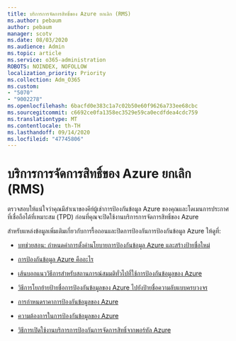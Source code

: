 ```yaml
---
title: บริการการจัดการสิทธิ์ของ Azure ยกเลิก (RMS)
ms.author: pebaum
author: pebaum
manager: scotv
ms.date: 08/03/2020
ms.audience: Admin
ms.topic: article
ms.service: o365-administration
ROBOTS: NOINDEX, NOFOLLOW
localization_priority: Priority
ms.collection: Adm_O365
ms.custom:
- "5070"
- "9002278"
ms.openlocfilehash: 6bacfd0e383c1a7c02b50e60f9626a733ee68cbc
ms.sourcegitcommit: c6692ce0fa1358ec3529e59ca0ecdfdea4cdc759
ms.translationtype: MT
ms.contentlocale: th-TH
ms.lasthandoff: 09/14/2020
ms.locfileid: "47745806"
---
```

# <a name="decommission-azure-rights-management-service-rms"></a>บริการการจัดการสิทธิ์ของ Azure ยกเลิก (RMS)

ตรวจสอบให้แน่ใจว่าคุณมีสำเนาของคีย์ผู้เช่าการป้องกันข้อมูล Azure ของคุณและโดเมนการประกาศที่เชื่อถือได้ที่เหมาะสม (TPD) ก่อนที่คุณจะปิดใช้งานบริการการจัดการสิทธิ์ของ Azure

สำหรับแหล่งข้อมูลเพิ่มเติมเกี่ยวกับการรื้อถอนและปิดการป้องกันการป้องกันข้อมูล Azure ให้ดูที่:

- [บทช่วยสอน: กำหนดค่าการตั้งค่านโยบายการป้องกันข้อมูล Azure และสร้างป้ายชื่อใหม่](https://docs.microsoft.com/azure/information-protection/get-started/infoprotect-quick-start-tutorial)
- [การป้องกันข้อมูล Azure คืออะไร](https://docs.microsoft.com/azure/information-protection/what-is-information-protection)
- [เส้นบอกแนววิธีการสำหรับสถานการณ์สมมติทั่วไปที่ใช้การป้องกันข้อมูลของ Azure](https://docs.microsoft.com/azure/information-protection/how-to-guides)  
    
- [วิธีการโยกย้ายป้ายชื่อการป้องกันข้อมูลของ Azure ไปยังป้ายชื่อความลับแบบครบวงจร](https://docs.microsoft.com/azure/information-protection/configure-policy-migrate-labels)  
    
- [การกำหนดราคาการป้องกันข้อมูลของ Azure](https://azure.microsoft.com/pricing/details/information-protection)  
    
- [ความต้องการในการป้องกันข้อมูลของ Azure](https://docs.microsoft.com/azure/information-protection/get-started/requirements)  
    
- [วิธีการเปิดใช้งานบริการการป้องกันการจัดการสิทธิ์จากพอร์ทัล Azure](https://docs.microsoft.com/azure/information-protection/deploy-use/activate-azure)
